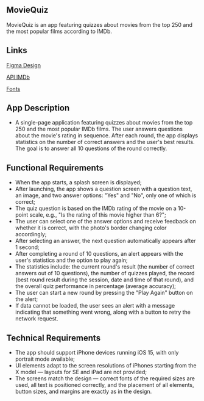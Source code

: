 ## **MovieQuiz**

MovieQuiz is an app featuring quizzes about movies from the top 250 and the most popular films according to IMDb.

## **Links**

[Figma Design](https://www.figma.com/file/l0IMG3Eys35fUrbvArtwsR/YP-Quiz?node-id=34%3A243)

[API IMDb](https://imdb-api.com/api#Top250Movies-header)

[Fonts](https://code.s3.yandex.net/Mobile/iOS/Fonts/MovieQuizFonts.zip)

## **App Description**

- A single-page application featuring quizzes about movies from the top 250 and the most popular IMDb films. The user answers questions about the movie's rating in sequence. After each round, the app displays statistics on the number of correct answers and the user's best results. The goal is to answer all 10 questions of the round correctly.

## **Functional Requirements**

- When the app starts, a splash screen is displayed;
- After launching, the app shows a question screen with a question text, an image, and two answer options: "Yes" and "No", only one of which is correct;
- The quiz question is based on the IMDb rating of the movie on a 10-point scale, e.g., "Is the rating of this movie higher than 6?";
- The user can select one of the answer options and receive feedback on whether it is correct, with the photo's border changing color accordingly;
- After selecting an answer, the next question automatically appears after 1 second;
- After completing a round of 10 questions, an alert appears with the user's statistics and the option to play again;
- The statistics include: the current round's result (the number of correct answers out of 10 questions), the number of quizzes played, the record (best round result during the session, date and time of that round), and the overall quiz performance in percentage (average accuracy);
- The user can start a new round by pressing the "Play Again" button on the alert;
- If data cannot be loaded, the user sees an alert with a message indicating that something went wrong, along with a button to retry the network request.

## **Technical Requirements**

- The app should support iPhone devices running iOS 15, with only portrait mode available;
- UI elements adapt to the screen resolutions of iPhones starting from the X model — layouts for SE and iPad are not provided;
- The screens match the design — correct fonts of the required sizes are used, all text is positioned correctly, and the placement of all elements, button sizes, and margins are exactly as in the design.
